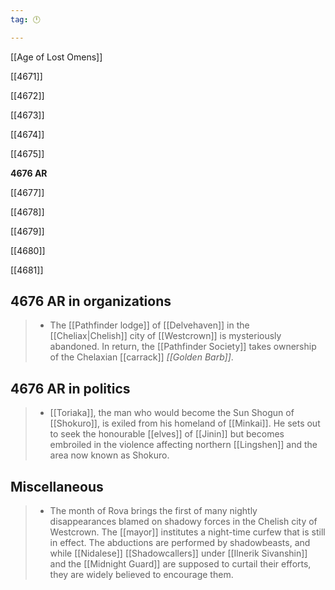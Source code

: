 ```yaml
---
tag: 🕛

---
```

[[Age of Lost Omens]]


[[4671]]

[[4672]]

[[4673]]

[[4674]]

[[4675]]

**4676 AR**

[[4677]]

[[4678]]

[[4679]]

[[4680]]

[[4681]]



## 4676 AR in organizations

>  - The [[Pathfinder lodge]] of [[Delvehaven]] in the [[Cheliax|Chelish]] city of [[Westcrown]] is mysteriously abandoned. In return, the [[Pathfinder Society]] takes ownership of the Chelaxian [[carrack]] *[[Golden Barb]]*.


## 4676 AR in politics

>  - [[Toriaka]], the man who would become the Sun Shogun of [[Shokuro]], is exiled from his homeland of [[Minkai]]. He sets out to seek the honourable [[elves]] of [[Jinin]] but becomes embroiled in the violence affecting northern [[Lingshen]] and the area now known as Shokuro.


## Miscellaneous

>  - The month of Rova brings the first of many nightly disappearances blamed on shadowy forces in the Chelish city of Westcrown. The [[mayor]] institutes a night-time curfew that is still in effect. The abductions are performed by shadowbeasts, and while [[Nidalese]] [[Shadowcallers]] under [[Ilnerik Sivanshin]] and the [[Midnight Guard]] are supposed to curtail their efforts, they are widely believed to encourage them.







